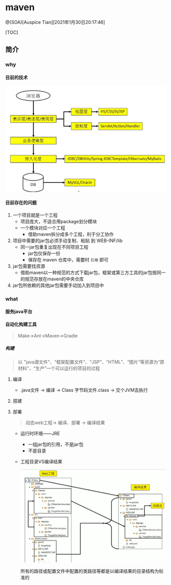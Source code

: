 # maven

@(SOA)[Auspice Tian][2021年1月30日20:17:46]

[TOC]

<div style="page-break-after:always"></div>

## 简介

### why

#### 目前的技术

![image-20210130204554071](maven.assets/image-20210130204554071.png)

#### 目前存在的问题

1.  一个项目就是一个工程
    -   项目庞大，不适合用package划分模块
    -   一个模块对应一个工程
        -   借助maven拆分成多个工程，利于分工协作
2.  项目中需要的jar包必须手动复制、粘贴 到 WEB-INF/lib
    -   同一jar包重复出现在不同项目工程
        -   jar包仅保存一份
        -   保存在 maven 仓库中，需要时 `引用` 即可
3.  jar包需要找资源
    -    借助maven以一种规范的方式下载jar包，框架或第三方工具的jar包按同一的规范存放在maven的中央仓库
4.  jar包所依赖的其他jar包需要手动加入到项目中

### what

#### 服务java平台



#### 自动化构建工具

>    Make->Ant->Maven->Gradle

##### 构建

>   以 "java源文件"、“框架配置文件”、“JSP”、“HTML”、“图片”等资源为“原材料”，“生产”一个可以运行的项目的过程

1.  编译
    -   .java文件 -> 编译 -> Class 字节码文件.class -> 交个JVM去执行

2.  搭建

3.  部署

    >    动态web工程-> 编译、部署 -> 编译结果

    -   运行时环境——JRE

        -   一组jar包的引用，不是jar包
        -   不是目录

    -   工程目录VS编译结果

        ![image-20210130220746253](maven.assets/image-20210130220746253.png)

        所有的路径或配置文件中配置的类路径等都是以编译结果的目录结构为标准的







